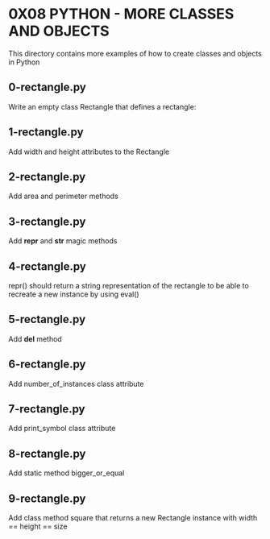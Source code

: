 # 0X08 PYTHON - MORE CLASSES AND OBJECTS

This directory contains more examples of how to create classes and objects in Python

## 0-rectangle.py

Write an empty class Rectangle that defines a rectangle:

## 1-rectangle.py

Add width and height attributes to the Rectangle

## 2-rectangle.py

Add area and perimeter methods

## 3-rectangle.py

Add __repr__ and __str__ magic methods

## 4-rectangle.py

repr() should return a string representation of the rectangle to be able to recreate a new instance by using eval()

## 5-rectangle.py

Add __del__ method

## 6-rectangle.py

Add number_of_instances class attribute

## 7-rectangle.py

Add print_symbol class attribute

## 8-rectangle.py

Add static method bigger_or_equal

## 9-rectangle.py

Add class method square that returns a new Rectangle instance with width == height == size

